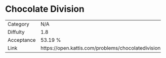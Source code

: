 # Chocolate Division

<table>
    <tr>
        <td>Category</td>
        <td>N/A</td>
    </tr>
    <tr>
        <td>Diffulty</td>
        <td>1.8</td>
    </tr>
    <tr>
        <td>Acceptance</td>
        <td>53.19 %</td>
    </tr>
    <tr>
        <td>Link</td>
        <td>https://open.kattis.com/problems/chocolatedivision</td>
    </tr>
</table>